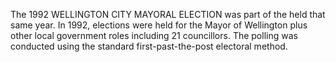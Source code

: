 The 1992 WELLINGTON CITY MAYORAL ELECTION was part of the held that same year. In 1992, elections were held for the Mayor of Wellington plus other local government roles including 21 councillors. The polling was conducted using the standard first-past-the-post electoral method.
